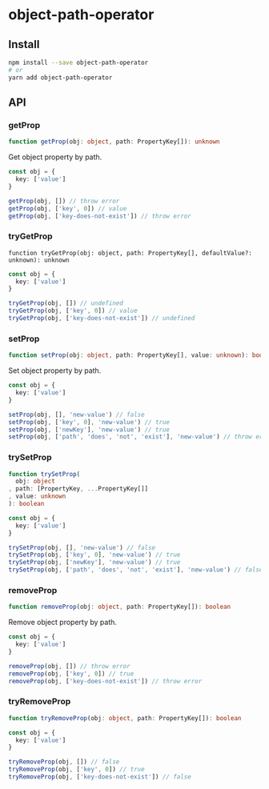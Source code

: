 # object-path-operator
## Install
```sh
npm install --save object-path-operator
# or
yarn add object-path-operator
```

## API
### getProp
```ts
function getProp(obj: object, path: PropertyKey[]): unknown
```

Get object property by path.

```ts
const obj = {
  key: ['value']
}

getProp(obj, []) // throw error
getProp(obj, ['key', 0]) // value
getProp(obj, ['key-does-not-exist']) // throw error
```

### tryGetProp
```
function tryGetProp(obj: object, path: PropertyKey[], defaultValue?: unknown): unknown
```

```ts
const obj = {
  key: ['value']
}

tryGetProp(obj, []) // undefined
tryGetProp(obj, ['key', 0]) // value
tryGetProp(obj, ['key-does-not-exist']) // undefined
```

### setProp
```ts
function setProp(obj: object, path: PropertyKey[], value: unknown): boolean
```

Set object property by path.

```ts
const obj = {
  key: ['value']
}

setProp(obj, [], 'new-value') // false
setProp(obj, ['key', 0], 'new-value') // true
setProp(obj, ['newKey'], 'new-value') // true
setProp(obj, ['path', 'does', 'not', 'exist'], 'new-value') // throw error
```

### trySetProp
```ts
function trySetProp(
  obj: object
, path: [PropertyKey, ...PropertyKey[]]
, value: unknown
): boolean
```

```ts
const obj = {
  key: ['value']
}

trySetProp(obj, [], 'new-value') // false
trySetProp(obj, ['key', 0], 'new-value') // true
trySetProp(obj, ['newKey'], 'new-value') // true
trySetProp(obj, ['path', 'does', 'not', 'exist'], 'new-value') // false
```

### removeProp
```ts
function removeProp(obj: object, path: PropertyKey[]): boolean
```

Remove object property by path.

```ts
const obj = {
  key: ['value']
}

removeProp(obj, []) // throw error
removeProp(obj, ['key', 0]) // true
removeProp(obj, ['key-does-not-exist']) // throw error
```

### tryRemoveProp
```ts
function tryRemoveProp(obj: object, path: PropertyKey[]): boolean
```

```ts
const obj = {
  key: ['value']
}

tryRemoveProp(obj, []) // false
tryRemoveProp(obj, ['key', 0]) // true
tryRemoveProp(obj, ['key-does-not-exist']) // false
```
